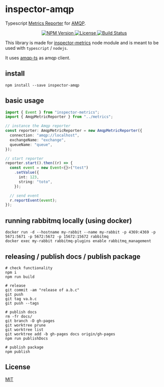 # inspector-amqp

Typescript [Metrics Reporter](https://github.com/rstiller/inspector-metrics/blob/master/lib/metrics/reporter/metric-reporter.ts) for [AMQP](https://www.amqp.org/).

<p align="center">
    <a href="https://www.npmjs.org/package/inspector-amqp">
        <img src="https://img.shields.io/npm/v/inspector-amqp.svg" alt="NPM Version">
    </a>
    <a href="https://www.npmjs.org/package/inspector-amqp">
        <img src="https://img.shields.io/npm/l/inspector-amqp.svg" alt="License">
    </a>
    <a href="https://travis-ci.org/rstiller/inspector-amqp">
        <img src="http://img.shields.io/travis/ttous/inspector-amqp/master.svg" alt="Build Status">
    </a>
</p>

This library is made for [inspector-metrics](https://github.com/rstiller/inspector-metrics) node module and is meant to be used with `typescript` / `nodejs`.

It uses [amqp-ts](https://github.com/abreits/amqp-ts) as amqp client.

## install

`npm install --save inspector-amqp`

## basic usage

```typescript
import { Event } from "inspector-metrics";
import { AmqpMetricReporter } from "../metrics";

// instance the Amqp reporter
const reporter: AmqpMetricReporter = new AmqpMetricReporter({
  connection: "amqp://localhost",
  exchangeName: "exchange",
  queueName: "queue",
});

// start reporter
reporter.start().then((r) => {
  const event = new Event<{}>("test")
    .setValue({
      int: 123,
      string: "toto",
    });

  // send event
  r.reportEvent(event);
});
```

## running rabbitmq locally (using docker)

```
docker run -d --hostname my-rabbit --name my-rabbit -p 4369:4369 -p 5671:5671 -p 5672:5672 -p 15672:15672 rabbitmq
docker exec my-rabbit rabbitmq-plugins enable rabbitmq_management
```

## releasing / publish docs / publish package

```text
# check functionality
npm i
npm run build

# release
git commit -am "release of a.b.c"
git push
git tag va.b.c
git push --tags

# publish docs
rm -fr docs/
git branch -D gh-pages
git worktree prune
git worktree list
git worktree add -b gh-pages docs origin/gh-pages
npm run publishDocs

# publish package
npm publish
```

## License

[MIT](https://www.opensource.org/licenses/mit-license.php)
